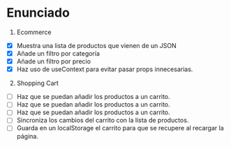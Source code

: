 # Enunciado

1. Ecommerce

- [x] Muestra una lista de productos que vienen de un JSON
- [x] Añade un filtro por categoría
- [x] Añade un filtro por precio
- [x] Haz uso de useContext para evitar pasar props innecesarias.

2. Shopping Cart

- [ ] Haz que se puedan añadir los productos a un carrito.
- [ ] Haz que se puedan añadir los productos a un carrito.
- [ ] Haz que se puedan añadir los productos a un carrito.
- [ ] Sincroniza los cambios del carrito con la lista de productos.
- [ ] Guarda en un localStorage el carrito para que se recupere al recargar la página.
